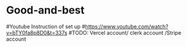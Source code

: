 # Good-and-best
#Youtube Instruction of set up
#https://www.youtube.com/watch?v=bTY0fa8p8D0&t=337s
#TODO: Vercel account/ clerk account /Stripe account 
